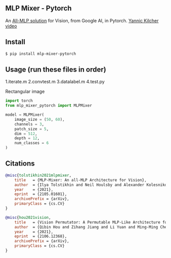 ## MLP Mixer - Pytorch
An <a href="https://arxiv.org/abs/2105.01601">All-MLP solution</a> for Vision, from Google AI, in Pytorch.
<a href="https://youtu.be/7K4Z8RqjWIk">Yannic Kilcher video</a>

## Install
```bash
$ pip install mlp-mixer-pytorch
```
## Usage (run these files in order) 

1.iterate.m
2.convtest.m
3.datalabel.m
4.test.py


Rectangular image

```python
import torch
from mlp_mixer_pytorch import MLPMixer

model = MLPMixer(
    image_size = (50, 60),
    channels = 3,
    patch_size = 5,
    dim = 512,
    depth = 12,
    num_classes = 6
)
```



## Citations

```bibtex
@misc{tolstikhin2021mlpmixer,
    title   = {MLP-Mixer: An all-MLP Architecture for Vision},
    author  = {Ilya Tolstikhin and Neil Houlsby and Alexander Kolesnikov and Lucas Beyer and Xiaohua Zhai and Thomas Unterthiner and Jessica Yung and Daniel Keysers and Jakob Uszkoreit and Mario Lucic and Alexey Dosovitskiy},
    year    = {2021},
    eprint  = {2105.01601},
    archivePrefix = {arXiv},
    primaryClass = {cs.CV}
}
```

```bibtex
@misc{hou2021vision,
    title   = {Vision Permutator: A Permutable MLP-Like Architecture for Visual Recognition},
    author  = {Qibin Hou and Zihang Jiang and Li Yuan and Ming-Ming Cheng and Shuicheng Yan and Jiashi Feng},
    year    = {2021},
    eprint  = {2106.12368},
    archivePrefix = {arXiv},
    primaryClass = {cs.CV}
}
```
